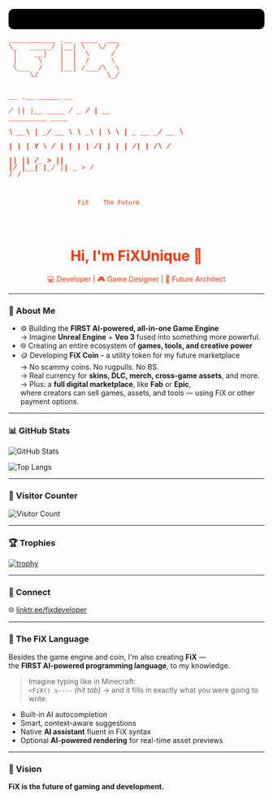 
<p align="center" style="background-color:#000000; padding:20px; border-radius:10px;">
  <pre style="color:#ff3300; font-family: 'Courier New', Courier, monospace; font-size:14px; line-height:1;">
___________ .__  ____  ___                                     
\_   _____/ |__| \   \/  /                                     
 |    __)   |  |  \     /                                      
 |     \    |  |  /     \                                      
 \___  /    |__| /___/\  \                                     
     \/                \_/                                     
                                                               
                                                               
                                                               
                                                               
                                                               
                                                               
  __  .__               _____       __                         
_/  |_|  |__   ____   _/ ____\_ ___/  |_ __ _________   ____   
\   __\  |  \_/ __ \  \   __\  |  \   __\  |  \_  __ \_/ __ \  
 |  | |   Y  \  ___/   |  | |  |  /|  | |  |  /|  | \/\  ___/  
 |__| |___|  /\___  >  |__| |____/ |__| |____/ |__|    \___  > 
           \/     \/                                       \/   

                       FiX    The Future
  </pre>
</p>

<h1 align="center" style="color:#ff3300;">Hi, I'm FiXUnique 👋</h1>
<p align="center" style="color:#ff3300;">
  💻 Developer | 🎮 Game Designer | 🔐 Future Architect
</p>

---

### 🧠 About Me

- ⚙️ Building the **FIRST AI-powered, all-in-one Game Engine**  
  → Imagine **Unreal Engine** + **Veo 3** fused into something more powerful.  
- 🌐 Creating an entire ecosystem of **games, tools, and creative power**  
- 🪙 Developing **FiX Coin** – a utility token for my future marketplace  
  → No scammy coins. No rugpulls. No BS.  
  → Real currency for **skins, DLC, merch, cross-game assets**, and more.  
  → Plus: a **full digital marketplace**, like **Fab** or **Epic**,  
     where creators can sell games, assets, and tools — using FiX or other payment options.

---

### 📊 GitHub Stats

![GitHub Stats](https://github-readme-stats.vercel.app/api?username=FiXUnique&show_icons=true&theme=tokyonight&hide_title=false)

![Top Langs](https://github-readme-stats.vercel.app/api/top-langs/?username=FiXUnique&layout=compact&theme=tokyonight)

---

### 🧭 Visitor Counter

![Visitor Count](https://komarev.com/ghpvc/?username=FiXUnique&style=flat-square&color=blue)

---

### 🏆 Trophies

[![trophy](https://github-profile-trophy.vercel.app/?username=FiXUnique&theme=darkhub&margin-w=5)](https://github.com/ryo-ma/github-profile-trophy)

---

### 📡 Connect

🌐 [linktr.ee/fixdeveloper](https://linktr.ee/fixdeveloper)

---

### 🔮 The FiX Language

Besides the game engine and coin, I'm also creating **FiX** —  
the **FIRST AI-powered programming language**, to my knowledge.

> Imagine typing like in Minecraft:  
> `<FiX() s----` *(hit tab)* → and it fills in exactly what you were going to write.

- Built-in AI autocompletion  
- Smart, context-aware suggestions  
- Native **AI assistant** fluent in FiX syntax  
- Optional **AI-powered rendering** for real-time asset previews

---

### 🚀 Vision

**FiX is the future of gaming and development.**

